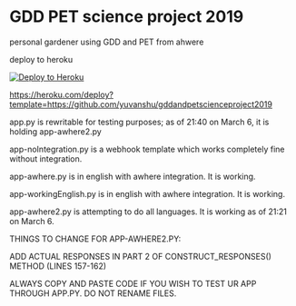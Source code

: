 # GDD PET science project 2019

personal gardener using GDD and PET from ahwere

deploy to heroku 

[![Deploy to Heroku](https://www.herokucdn.com/deploy/button.svg)](https://heroku.com/deploy)

https://heroku.com/deploy?template=https://github.com/yuvanshu/gddandpetscienceproject2019


app.py is rewritable for testing purposes; as of 21:40 on March 6, it is holding app-awhere2.py

app-noIntegration.py is a webhook template which works completely fine without integration.

app-awhere.py is in english with awhere integration. It is working.

app-workingEnglish.py is in english with awhere integration. It is working.

app-awhere2.py is attempting to do all languages. It is working as of 21:21 on March 6.

THINGS TO CHANGE FOR APP-AWHERE2.PY:

ADD ACTUAL RESPONSES IN PART 2 OF CONSTRUCT_RESPONSES() METHOD (LINES 157-162)

ALWAYS COPY AND PASTE CODE IF YOU WISH TO TEST UR APP THROUGH APP.PY. DO NOT RENAME FILES.
